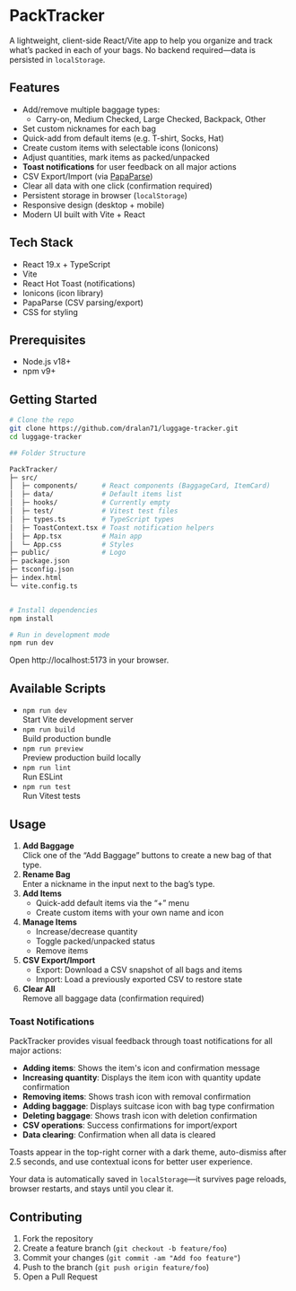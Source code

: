 # PackTracker

A lightweight, client-side React/Vite app to help you organize and track what’s packed in each of your bags. No backend required—data is persisted in `localStorage`.

## Features

- Add/remove multiple baggage types:
  - Carry-on, Medium Checked, Large Checked, Backpack, Other
- Set custom nicknames for each bag
- Quick-add from default items (e.g. T-shirt, Socks, Hat)
- Create custom items with selectable icons (Ionicons)
- Adjust quantities, mark items as packed/unpacked
- **Toast notifications** for user feedback on all major actions
- CSV Export/Import (via [PapaParse](https://www.papaparse.com/))
- Clear all data with one click (confirmation required)
- Persistent storage in browser (`localStorage`)
- Responsive design (desktop + mobile)
- Modern UI built with Vite + React

## Tech Stack

- React 19.x + TypeScript
- Vite
- React Hot Toast (notifications)
- Ionicons (icon library)
- PapaParse (CSV parsing/export)
- CSS for styling

## Prerequisites

- Node.js v18+
- npm v9+

## Getting Started

```bash
# Clone the repo
git clone https://github.com/dralan71/luggage-tracker.git
cd luggage-tracker

## Folder Structure

PackTracker/
├─ src/
│  ├─ components/      # React components (BaggageCard, ItemCard)
│  ├─ data/            # Default items list
│  ├─ hooks/           # Currently empty
│  ├─ test/            # Vitest test files
│  ├─ types.ts         # TypeScript types
│  ├─ ToastContext.tsx # Toast notification helpers
│  ├─ App.tsx          # Main app
│  └─ App.css          # Styles
├─ public/             # Logo
├─ package.json
├─ tsconfig.json
├─ index.html
└─ vite.config.ts


# Install dependencies
npm install

# Run in development mode
npm run dev
```

Open http://localhost:5173 in your browser.

## Available Scripts

- `npm run dev`  
  Start Vite development server
- `npm run build`  
  Build production bundle
- `npm run preview`  
  Preview production build locally
- `npm run lint`  
  Run ESLint
- `npm run test`  
  Run Vitest tests

## Usage

1. **Add Baggage**  
   Click one of the “Add Baggage” buttons to create a new bag of that type.
2. **Rename Bag**  
   Enter a nickname in the input next to the bag’s type.
3. **Add Items**
   - Quick-add default items via the “+” menu
   - Create custom items with your own name and icon
4. **Manage Items**
   - Increase/decrease quantity
   - Toggle packed/unpacked status
   - Remove items
5. **CSV Export/Import**
   - Export: Download a CSV snapshot of all bags and items
   - Import: Load a previously exported CSV to restore state
6. **Clear All**  
   Remove all baggage data (confirmation required)

### Toast Notifications

PackTracker provides visual feedback through toast notifications for all major actions:

- **Adding items**: Shows the item's icon and confirmation message
- **Increasing quantity**: Displays the item icon with quantity update confirmation
- **Removing items**: Shows trash icon with removal confirmation
- **Adding baggage**: Displays suitcase icon with bag type confirmation
- **Deleting baggage**: Shows trash icon with deletion confirmation
- **CSV operations**: Success confirmations for import/export
- **Data clearing**: Confirmation when all data is cleared

Toasts appear in the top-right corner with a dark theme, auto-dismiss after 2.5 seconds, and use contextual icons for better user experience.

Your data is automatically saved in `localStorage`—it survives page reloads, browser restarts, and stays until you clear it.

## Contributing

1.  Fork the repository
2.  Create a feature branch (`git checkout -b feature/foo`)
3.  Commit your changes (`git commit -am "Add foo feature"`)
4.  Push to the branch (`git push origin feature/foo`)
5.  Open a Pull Request
